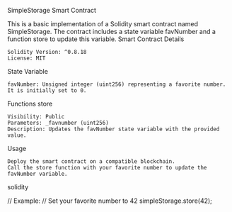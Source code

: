 SimpleStorage Smart Contract

This is a basic implementation of a Solidity smart contract named SimpleStorage. The contract includes a state variable favNumber and a function store to update this variable.
Smart Contract Details

    Solidity Version: ^0.8.18  
    License: MIT

State Variable

    favNumber: Unsigned integer (uint256) representing a favorite number. It is initially set to 0.

Functions
store

    Visibility: Public
    Parameters: _favnumber (uint256)
    Description: Updates the favNumber state variable with the provided value.

Usage

    Deploy the smart contract on a compatible blockchain.
    Call the store function with your favorite number to update the favNumber variable.

solidity

// Example:
// Set your favorite number to 42
simpleStorage.store(42);

